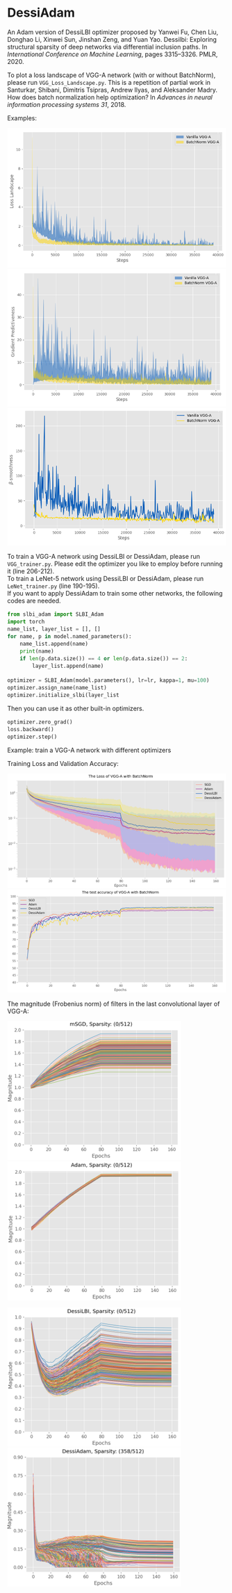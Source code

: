 # DessiAdam
An Adam version of DessiLBI optimizer proposed by Yanwei Fu, Chen Liu, Donghao Li, Xinwei Sun, Jinshan Zeng, and Yuan Yao. Dessilbi: Exploring structural sparsity of deep networks via differential inclusion paths. In *International Conference on Machine Learning*, pages 3315–3326. PMLR, 2020.

To plot a loss landscape of VGG-A network (with or without BatchNorm), please run ```VGG_Loss_Landscape.py```. This is a repetition of partial work in  Santurkar, Shibani, Dimitris Tsipras, Andrew Ilyas, and Aleksander Madry. How does batch normalization help optimization? In *Advances in neural information processing systems 31*, 2018.<br>

Examples:<br>

![avatar](landscape/loss_landscape.png)
![avatar](landscape/grad_pred.png)
![avatar](landscape/beta_smooth.png)

To train a VGG-A network using DessiLBI or DessiAdam, please run ```VGG_trainer.py```. Please edit the optimizer you like to employ before running it (line 206-212).<br>
To train a LeNet-5 network using DessiLBI or DessiAdam, please run ```LeNet_trainer.py``` (line 190-195).<br>
If you want to apply DessiAdam to train some other networks, the following codes are needed.

```python
from slbi_adam import SLBI_Adam
import torch
name_list, layer_list = [], []
for name, p in model.named_parameters():
    name_list.append(name)
    print(name)
    if len(p.data.size()) == 4 or len(p.data.size()) == 2:
        layer_list.append(name)

optimizer = SLBI_Adam(model.parameters(), lr=lr, kappa=1, mu=100)
optimizer.assign_name(name_list)
optimizer.initialize_slbi(layer_list
```

Then you can use it as other built-in optimizers.

```python
optimizer.zero_grad()
loss.backward()
optimizer.step()
```

Example: train a VGG-A network with different optimizers

Training Loss and Validation Accuracy:

<img src='figs/vggtrain.png'/>
<img src='figs/vggval.png'/>

The magnitude (Frobenius norm) of filters in the last convolutional layer of VGG-A:

<p>
    <img src='figs/vggsgd.png' width='400'/><img src='figs/vggadam.png' width='400'/>
</p>

<p>
    <img src='figs/vggdessilbi.png' height='320'/><img src='figs/vggdessiadam.png' height='320'/>
</p>
